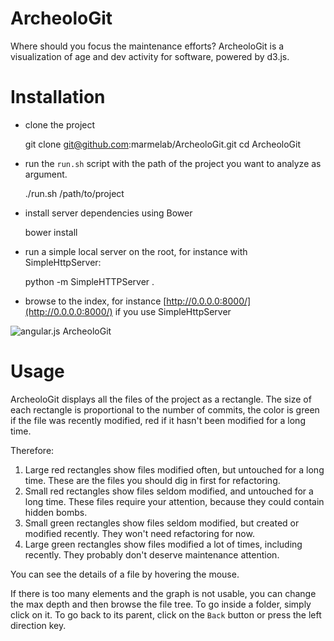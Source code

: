 ArcheoloGit
===========

Where should you focus the maintenance efforts? ArcheoloGit is a visualization of age and dev activity for software, powered by d3.js.

# Installation

* clone the project

    git clone git@github.com:marmelab/ArcheoloGit.git
    cd ArcheoloGit

* run the `run.sh` script with the path of the project you want to analyze as argument.

    ./run.sh /path/to/project

* install server dependencies using Bower

    bower install

* run a simple local server on the root, for instance with SimpleHttpServer:

    python -m SimpleHTTPServer .

* browse to the index, for instance [http://0.0.0.0:8000/](http://0.0.0.0:8000/) if you use SimpleHttpServer

![angular.js ArcheoloGit]()

# Usage

ArcheoloGit displays all the files of the project as a rectangle. The size of each rectangle is proportional to the number of commits, the color is green if the file was recently modified, red if it hasn't been modified for a long time.

Therefore:

1. Large red rectangles show files modified often, but untouched for a long time. These are the files you should dig in first for refactoring.
2. Small red rectangles show files seldom modified, and untouched for a long time. These files require your attention, because they could contain hidden bombs.
3. Small green rectangles show files seldom modified, but created or modified recently. They won't need refactoring for now.
4. Large green rectangles show files modified a lot of times, including recently. They probably don't deserve maintenance attention.

You can see the details of a file by hovering the mouse.

If there is too many elements and the graph is not usable, you can change the max depth and then browse the file tree. To go inside a folder, simply click on it. To go back to its parent, click on the `Back` button or press the left direction key.
